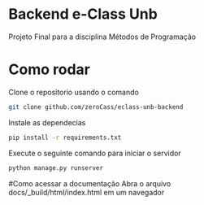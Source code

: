 # Backend e-Class Unb
Projeto Final para a disciplina Métodos de Programação

# Como rodar
Clone o repositorio usando o comando
```bash
git clone github.com/zeroCass/eclass-unb-backend
```
Instale as dependecias
```bash
pip install -r requirements.txt
```
Execute o seguinte comando para iniciar o servidor
```bash
python manage.py runserver
```
#Como acessar a documentação
Abra o arquivo docs/_build/html/index.html em um navegador
